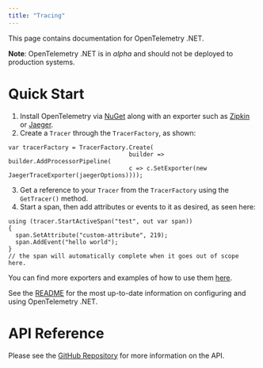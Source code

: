 ```yaml
---
title: "Tracing"
---
```


This page contains documentation for OpenTelemetry .NET.

**Note**: OpenTelemetry .NET is in _alpha_ and should not be deployed to production systems.

# Quick Start

1. Install OpenTelemetry via [NuGet](https://www.nuget.org/packages/OpenTelemetry) along with an exporter such as [Zipkin](https://www.nuget.org/packages/OpenTelemetry.Exporter.Zipkin) or [Jaeger](https://www.nuget.org/packages/OpenTelemetry.Exporter.Jaeger).
2. Create a `Tracer` through the `TracerFactory`, as shown:

```
var tracerFactory = TracerFactory.Create(
                                  builder => builder.AddProcessorPipeline(
                                  c => c.SetExporter(new JaegerTraceExporter(jaegerOptions))));
```

3. Get a reference to your `Tracer` from the `TracerFactory` using the `GetTracer()` method.
4. Start a span, then add attributes or events to it as desired, as seen here:

```
using (tracer.StartActiveSpan("test", out var span))
{
  span.SetAttribute("custom-attribute", 219);
  span.AddEvent("hello world");
}
// the span will automatically complete when it goes out of scope here.
```

You can find more exporters and examples of how to use them [here](https://github.com/open-telemetry/opentelemetry-dotnet/tree/master/samples/Exporters).

See the [README](https://github.com/open-telemetry/opentelemetry-dotnet/blob/master/README.md) for the most up-to-date information on configuring and using OpenTelemetry .NET.

# API Reference

Please see the [GitHub Repository](https://github.com/open-telemetry/opentelemetry-dotnet) for more information on the API.
